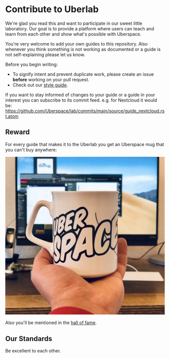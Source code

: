 # Contribute to Uberlab

We're glad you read this and want to participate in our sweet little laboratory. Our goal is to provide a platform where users can teach and learn from each other and show what's possible with Uberspace.

You're very welcome to add your own guides to this repository. Also whenever you think something is not working as documented or a guide is not self-explaining please let us know.

Before you begin writing:

-   To signify intent and prevent duplicate work, please create an issue **before** working on your pull request.
-   Check out our [style guide](STYLE.md).

If you want to stay informed of changes to your guide or a guide in your interest you can subscribe to its commit feed.
e.g. for Nextcloud it would be: https://github.com/Uberspace/lab/commits/main/source/guide_nextcloud.rst.atom

## Reward

For every guide that makes it to the Uberlab you get an Uberspace mug that you can't buy anywhere:

![Ubermug](/ubermug.png)

Also you'll be mentioned in the [hall of fame](https://lab.uberspace.de/en/hall_of_fame.html).

## Our Standards

Be excellent to each other.

